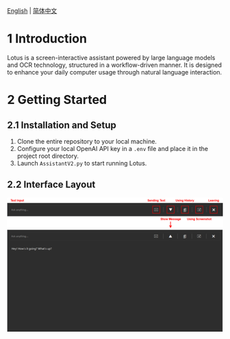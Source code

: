 [English](./README.md) | [简体中文](./README.zh-CN.md)

# **1 Introduction**

Lotus is a screen-interactive assistant powered by large language models and OCR technology, structured in a workflow-driven manner. It is designed to enhance your daily computer usage through natural language interaction.

# **2 Getting Started**
## **2.1 Installation and Setup**
1. Clone the entire repository to your local machine.
2. Configure your local OpenAI API key in a `.env` file and place it in the project root directory.
3. Launch `AssistantV2.py` to start running Lotus.

## **2.2 Interface Layout**
![Layout Description](Image/layoutDesc.png)